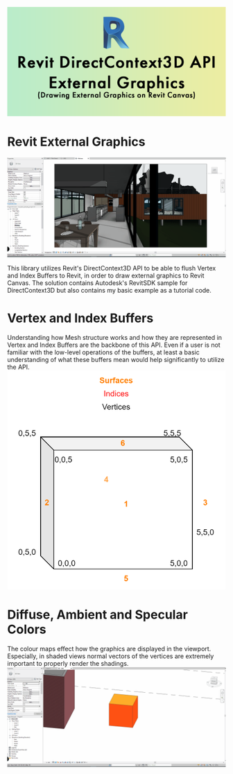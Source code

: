 ![alt text](https://github.com/varolomer/DirectContext3DAPI/blob/master/DirectContext3DAPI/Assets/Github/Banner.png)

# Revit External Graphics
![alt text](https://github.com/varolomer/DirectContext3DAPI/blob/master/DirectContext3DAPI/Assets/Github/CubeGraph.gif)

This library utilizes Revit's DirectContext3D API to be able to flush Vertex and Index Buffers to Revit, in order to draw external graphics to Revit Canvas. The solution contains Autodesk's RevitSDK sample for DirectContext3D but also contains my basic example as a tutorial code. 

# Vertex and Index Buffers
Understanding how Mesh structure works and how they are represented in Vertex and Index Buffers are the backbone of this API. Even if a user is not familiar with the low-level operations of the buffers, at least a basic understanding of what these buffers mean would help significantly to utilize the API.
![alt text](https://github.com/varolomer/DirectContext3DAPI/blob/master/DirectContext3DAPI/Assets/SS/MeshCube.png)

# Diffuse, Ambient and Specular Colors
The colour maps effect how the graphics are displayed in the viewport. Especially, in shaded views normal vectors of the vertices are extremely important to properly render the shadings.
![alt text](https://github.com/varolomer/DirectContext3DAPI/blob/master/DirectContext3DAPI/Assets/Github/FaceMaps.gif)

